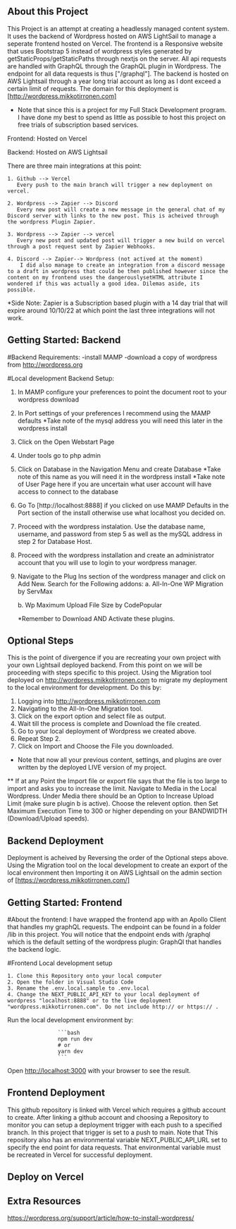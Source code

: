 ## About this Project

This Project is an attempt at creating a headlessly managed content system. It uses the backend of Wordpress hosted on AWS LightSail to manage a seperate frontend hosted on Vercel. The frontend is a Responsive website that uses Bootstrap 5 instead of wordpress styles generated by getStaticProps/getStaticPaths through nextjs on the server. All api requests are handled with GraphQL through the GraphQL plugin in Wordpress. The endpoint for all data requests is thus ["/graphql"]. The backend is hosted on AWS Lightsail through a year long trial account as long as I dont exceed a certain limit of requests. The domain for this deployment is [http://wordpress.mikkotirronen.com]

- Note that since this is a project for my Full Stack Development program. I have done my best to spend as little as possible to host this project on free trials of subscription based services.

Frontend:
Hosted on Vercel

Backend:
Hosted on AWS Lightsail

There are three main integrations at this point:

    1. Github --> Vercel
       Every push to the main branch will trigger a new deployment on vercel.

    2. Wordpress --> Zapier --> Discord
       Every new post will create a new message in the general chat of my Discord server with links to the new post. This is acheived through the wordpress Plugin Zapier.

    3. Wordpress --> Zapier --> vercel
       Every new post and updated post will trigger a new build on vercel through a post request sent by Zapier Webhooks.

    4. Discord --> Zapier--> Wordpress (not actived at the moment)
        I did also manage to create an integration from a discord message to a draft in wordpress that could be then published however since the content on my frontend uses the dangerouslysetHTML attribute I wondered if this was actually a good idea. Dilemas aside, its possible.

\*Side Note: Zapier is a Subscription based plugin with a 14 day trial that will expire around 10/10/22 at which point the last three integrations will not work.

## Getting Started: Backend

#Backend Requirements:
-install MAMP
-download a copy of wordpress from http://wordpress.org

#Local development Backend Setup:

1.  In MAMP configure your preferences to point the document root to your wordpress download
2.  In Port settings of your preferences I recommend using the MAMP defaults
    \*Take note of the mysql address you will need this later in the wordpress install
3.  Click on the Open Webstart Page
4.  Under tools go to php admin
5.  Click on Database in the Navigation Menu and create Database
    *Take note of this name as you will need it in the wordpress install
    *Take note of User Page here if you are uncertain what user account will have access to connect to the database

6.  Go To [http://localhost:8888] if you clicked on use MAMP Defaults in the Port section of the install otherwise use what localhost you decided on.

7.  Proceed with the wordpress instalation. Use the database name, username, and password from step 5 as well as the mySQL address in step 2 for Database Host.

8.  Proceed with the wordpress installation and create an administrator account that you will use to login to your wordpress manager.

9.  Navigate to the Plug Ins section of the wordpress manager and click on Add New. Search for the Following addons:
    a. All-In-One WP Migration by ServMax

    b. Wp Maximum Upload File Size by CodePopular

    \*Remember to Download AND Activate these plugins.

## Optional Steps

This is the point of divergence if you are recreating your own project with your own Lightsail deployed backend. From this point on we will be proceeding with steps specific to this project. Using the Migration tool deployed on http://wordpress.mikkotirronen.com to migrate my deployment to the local environment for development. Do this by:

1. Logging into http://wordpress.mikkotirronen.com
2. Navigating to the All-In-One Migration tool.
3. Click on the export option and select file as output.
4. Wait till the process is complete and Download the file created.
5. Go to your local deployment of Wordpress we created above.
6. Repeat Step 2.
7. Click on Import and Choose the File you downloaded.

- Note that now all your previous content, settings, and plugins are over written by the deployed LIVE version of my project.

\*\* If at any Point the Import file or export file says that the file is too large to import and asks you to increase the limit. Navigate to Media in the Local Wordpress. Under Media there should be an Option to Increase Upload Limit (make sure plugin b is active). Choose the relevent option. then Set Maximum Execution Time to 300 or higher depending on your BANDWIDTH (Download/Upload speeds).

## Backend Deployment

Deployment is acheived by Reversing the order of the Optional steps above. Using the Migration tool on the local development to create an export of the local environment then Importing it on AWS Lightsail on the admin section of [https://wordpress.mikkotirronen.com/]

## Getting Started: Frontend

#About the frontend:
I have wrapped the frontend app with an Apollo Client that handles my graphQL requests. The endpoint can be found in a folder /lib in this project. You will notice that the endpoint ends with /graphql which is the default setting of the wordpress plugin: GraphQl that handles the backend logic.

#Frontend Local development setup

    1. Clone this Repository onto your local computer
    2. Open the folder in Visual Studio Code
    3. Rename the .env.local.sample to .env.local
    4. Change the NEXT_PUBLIC_API_KEY to your local deployment of wordpress "localhost:8888" or to the live deployment "wordpress.mikkotirronen.com". Do not include http:// or https:// .

Run the local development environment by:

                    ```bash
                    npm run dev
                    # or
                    yarn dev
                    ```

Open [http://localhost:3000](http://localhost:3000) with your browser to see the result.

## Frontend Deployment

This github repository is linked with Vercel which requires a github account to create. After linking a github account and choosing a Repository to monitor you can setup a deployment trigger with each push to a specified branch. In this project that trigger is set to a push to main. Note that This repository also has an environmental variable NEXT_PUBLIC_API_URL set to specify the end point for data requests. That environmental variable must be recreated in Vercel for successful deployment.

## Deploy on Vercel

## Extra Resources

https://wordpress.org/support/article/how-to-install-wordpress/
